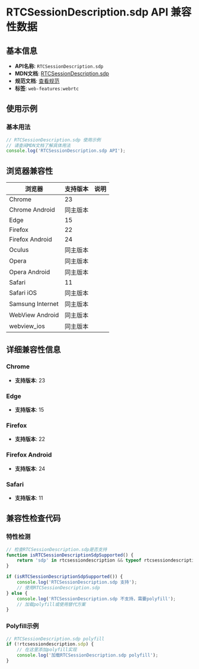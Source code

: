 # RTCSessionDescription.sdp API 兼容性数据

## 基本信息

- **API名称**: `RTCSessionDescription.sdp`
- **MDN文档**: [RTCSessionDescription.sdp](https://developer.mozilla.org/docs/Web/API/RTCSessionDescription/sdp)
- **规范文档**: [查看规范](https://w3c.github.io/webrtc-pc/#dom-rtcsessiondescription-sdp)
- **标签**: `web-features:webrtc`

## 使用示例

### 基本用法

```javascript
// RTCSessionDescription.sdp 使用示例
// 请查阅MDN文档了解具体用法
console.log('RTCSessionDescription.sdp API');
```

## 浏览器兼容性

| 浏览器 | 支持版本 | 说明 |
|--------|----------|------|
| Chrome | 23 |  |
| Chrome Android | 同主版本 |  |
| Edge | 15 |  |
| Firefox | 22 |  |
| Firefox Android | 24 |  |
| Oculus | 同主版本 |  |
| Opera | 同主版本 |  |
| Opera Android | 同主版本 |  |
| Safari | 11 |  |
| Safari iOS | 同主版本 |  |
| Samsung Internet | 同主版本 |  |
| WebView Android | 同主版本 |  |
| webview_ios | 同主版本 |  |

## 详细兼容性信息

### Chrome

- **支持版本**: 23

### Edge

- **支持版本**: 15

### Firefox

- **支持版本**: 22

### Firefox Android

- **支持版本**: 24

### Safari

- **支持版本**: 11

## 兼容性检查代码

### 特性检测

```javascript
// 检查RTCSessionDescription.sdp是否支持
function isRTCSessionDescriptionSdpSupported() {
    return 'sdp' in rtcsessiondescription && typeof rtcsessiondescription.sdp === 'function';
}

if (isRTCSessionDescriptionSdpSupported()) {
    console.log('RTCSessionDescription.sdp 支持');
    // 使用RTCSessionDescription.sdp
} else {
    console.log('RTCSessionDescription.sdp 不支持，需要polyfill');
    // 加载polyfill或使用替代方案
}
```

### Polyfill示例

```javascript
// RTCSessionDescription.sdp polyfill
if (!rtcsessiondescription.sdp) {
    // 在这里添加polyfill实现
    console.log('加载RTCSessionDescription.sdp polyfill');
}
```

